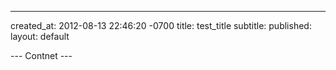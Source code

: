 ---
created_at: 2012-08-13 22:46:20 -0700
title: test_title
subtitle: 
published:
layout: default

--- Contnet ---


